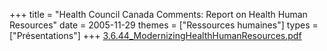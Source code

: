+++
title = "Health Council Canada Comments: Report on Health Human Resources"
date = 2005-11-29
themes = ["Ressources humaines"]
types = ["Présentations"]
+++
[3.6.44_ModernizingHealthHumanResources.pdf](/files/3.6.44_ModernizingHealthHumanResources.pdf)
